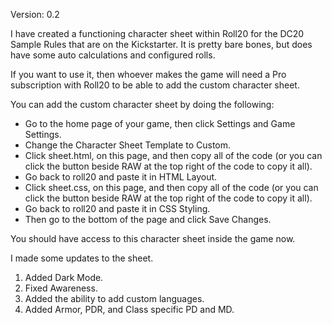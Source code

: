 Version: 0.2

I have created a functioning character sheet within Roll20 for the DC20 Sample Rules that are on the Kickstarter. It is pretty bare bones, but does have some auto calculations and configured rolls.

If you want to use it, then whoever makes the game will need a Pro subscription with Roll20 to be able to add the custom character sheet.

You can add the custom character sheet by doing the following:

- Go to the home page of your game, then click Settings and Game Settings.
- Change the Character Sheet Template to Custom.
- Click sheet.html, on this page, and then copy all of the code (or you can click the button beside RAW at the top right of the code to copy it all).
- Go back to roll20 and paste it in HTML Layout.
- Click sheet.css, on this page, and then copy all of the code (or you can click the button beside RAW at the top right of the code to copy it all).
- Go back to roll20 and paste it in CSS Styling.
- Then go to the bottom of the page and click Save Changes.

You should have access to this character sheet inside the game now.

I made some updates to the sheet.

1. Added Dark Mode.
2. Fixed Awareness.
3. Added the ability to add custom languages.
4. Added Armor, PDR, and Class specific PD and MD.
